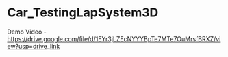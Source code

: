# Car_TestingLapSystem3D

Demo Video - https://drive.google.com/file/d/1EYr3jLZEcNYYYBpTe7MTe7OuMrsfBRXZ/view?usp=drive_link
